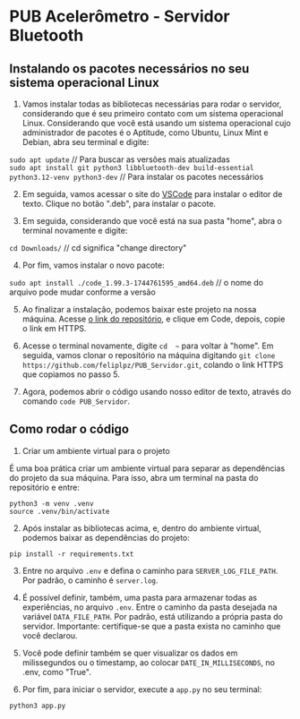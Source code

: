 # PUB Acelerômetro - Servidor Bluetooth

## Instalando os pacotes necessários no seu sistema operacional Linux

1. Vamos instalar todas as bibliotecas necessárias para rodar o servidor, considerando que é seu primeiro contato com um sistema operacional Linux. Considerando que você está usando um sistema operacional cujo administrador de pacotes é o Aptitude, como Ubuntu, Linux Mint e Debian, abra seu terminal e digite:

`sudo apt update` // Para buscar as versões mais atualizadas  
`sudo apt install git python3 libbluetooth-dev build-essential python3.12-venv python3-dev` // Para instalar os pacotes necessários

2. Em seguida, vamos acessar o site do [VSCode](https://code.visualstudio.com) para instalar o editor de texto. Clique no botão ".deb", para instalar o pacote.

3. Em seguida, considerando que você está na sua pasta "home", abra o terminal novamente e digite:

`cd Downloads/` // cd significa "change directory"

4. Por fim, vamos instalar o novo pacote:

`sudo apt install ./code_1.99.3-1744761595_amd64.deb` // o nome do arquivo pode mudar conforme a versão

5. Ao finalizar a instalação, podemos baixar este projeto na nossa máquina. Acesse [o link do repositório](https://github.com/feliplpz/PUB_Servidor), e clique em Code, depois, copie o link em HTTPS.

6. Acesse o terminal novamente, digite `cd  ~` para voltar à "home". Em seguida, vamos clonar o repositório na máquina digitando `git clone https://github.com/feliplpz/PUB_Servidor.git`, colando o link HTTPS que copiamos no passo 5.

7. Agora, podemos abrir o código usando nosso editor de texto, através do comando `code PUB_Servidor`.

## Como rodar o código

1. Criar um ambiente virtual para o projeto  

É uma boa prática criar um ambiente virtual para separar as dependências do projeto da sua máquina. Para isso, abra um terminal na pasta do repositório e entre:

```
python3 -m venv .venv 
source .venv/bin/activate
```

2. Após instalar as bibliotecas acima, e, dentro do ambiente virtual, podemos baixar as dependências do projeto:

`pip install -r requirements.txt`

3. Entre no arquivo `.env` e defina o caminho para `SERVER_LOG_FILE_PATH`. Por padrão, o caminho é `server.log`.

4. É possível definir, também, uma pasta para armazenar todas as experiências, no arquivo `.env`. Entre o caminho da pasta desejada na variável `DATA_FILE_PATH`. Por padrão, está utilizando a própria pasta do servidor. Importante: certifique-se que a pasta exista no caminho que você declarou.

5. Você pode definir também se quer visualizar os dados em milissegundos ou o timestamp, ao colocar `DATE_IN_MILLISECONDS`, no .env, como "True".

6. Por fim, para iniciar o servidor, execute a `app.py` no seu terminal:

`python3 app.py`
